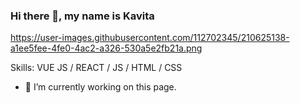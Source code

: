
### Hi there 👋, my name is Kavita

https://user-images.githubusercontent.com/112702345/210625138-a1ee5fee-4fe0-4ac2-a326-530a5e2fb21a.png



Skills: VUE JS / REACT / JS / HTML / CSS

- 🔭 I’m currently working on this page. 




